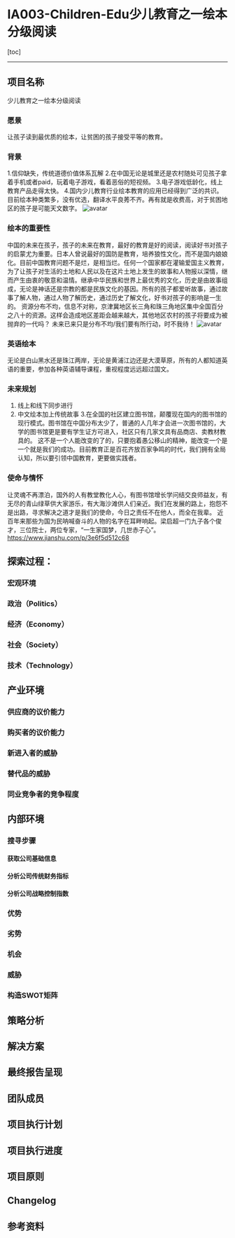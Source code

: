 # IA003-Children-Edu少儿教育之一绘本分级阅读
[toc]

---
## 项目名称
少儿教育之一绘本分级阅读
### 愿景
让孩子读到最优质的绘本，让贫困的孩子接受平等的教育。
### 背景
1.信仰缺失，传统道德价值体系瓦解 
2.在中国无论是城里还是农村随处可见孩子拿着手机或者paid，玩着电子游戏，看着恶俗的短视频。 
3.电子游戏低龄化，线上教育产品走得太快。 
4.国内少儿教育行业绘本教育的应用已经得到广泛的共识。目前绘本种类繁多，没有优选，翻译水平良莠不齐。再有就是收费高，对于贫困地区的孩子是可能天文数字。
![avatar](https://raw.githubusercontent.com/bruce625/IA003-Children-Edu-/master/images/1.jpg)
### 绘本的重要性
中国的未来在孩子，孩子的未来在教育，最好的教育是好的阅读，阅读好书对孩子的启蒙尤为重要。日本人曾说最好的国防是教育，培养狼性文化，而不是国内娘娘化。目前中国教育问题不是烂，是相当烂。任何一个国家都在灌输爱国主义教育，为了让孩子对生活的土地和人民以及在这片土地上发生的故事和人物报以深情，继而产生由衷的敬意和温情。继承中华民族和世界上最优秀的文化，历史是由故事组成，无论是神话还是宗教的都是民族文化的基因。所有的孩子都爱听故事，通过故事了解人物，通过人物了解历史，通过历史了解文化，好书对孩子的影响是一生的。 
资源分布不均，信息不对称，京津冀地区长三角和珠三角地区集中全国百分之八十的资源。这样会造成地区差距会越来越大，其他地区农村的孩子将要成为被抛弃的一代吗？ 未来已来只是分布不均/我们要有所行动，时不我待！
![avatar](https://raw.githubusercontent.com/bruce625/IA003-Children-Edu-/master/images/2.jpg)
### 英语绘本
无论是白山黑水还是珠江两岸，无论是黄浦江边还是大漠草原，所有的人都知道英语的重要，参加各种英语辅导课程，重视程度远远超过国文。

### 未来规划
1. 线上和线下同步进行 
2. 中文绘本加上传统故事 
3.在全国的社区建立图书馆，颠覆现在国内的图书馆的现行模式。图书馆在中国分布太少了，普通的人几年才会进一次图书馆的，大学的图书馆更是要有学生证方可进入，社区只有几家文具有品商店、卖教材教具的。 
这不是一个人能改变的了的，只要抱着愚公移山的精神，能改变一个是一个就是我们的成功。目前教育正是百花齐放百家争鸣的时代，我们拥有全局认知，所以要引领中国教育，更要做实践者。

### 使命与情怀
让灵魂不再漂泊，国外的人有教堂教化人心，有图书馆增长学问结交良师益友，有无尽的青山绿草供大家游乐，有大海沙滩供人们亲近。我们在发展的路上，抱怨不是出路，寻求解决之道才是我们的使命，今日之责任不在他人，而全在我辈。 近百年来那些为国为民呐喊奋斗的人物的名字在耳畔响起。梁启超一门九子各个俊才，三位院士，两位专家，“一生家国梦，几世赤子心”。 https://www.jianshu.com/p/3e6f5d512c68 

## 探索过程：
### 宏观环境
### 政治（Politics）
### 经济（Economy） 
### 社会（Society） 
### 技术（Technology）

## 产业环境
### 供应商的议价能力 
### 购买者的议价能力 
### 新进入者的威胁 
### 替代品的威胁 
### 同业竞争者的竞争程度

## 内部环境
### 搜寻步骤 
#### 获取公司基础信息 
#### 分析公司传统财务指标 
#### 分析公司战略控制指数 
### 优势
### 劣势
### 机会
### 威胁 
### 构造SWOT矩阵

## 策略分析
## 解决方案
## 最终报告呈现
## 团队成员
## 项目执行计划
## 项目执行进度
## 项目原则
## Changelog
## 参考资料
